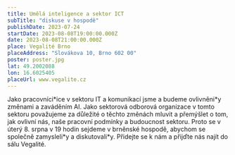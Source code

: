 ```yaml
---
title: Umělá inteligence a sektor ICT
subTitle: "diskuse v hospodě"
publishDate: 2023-07-24
startDate: 2023-08-08T19:00:00.000Z
date: 2023-08-08T21:00:00.000Z
place: Vegalité Brno
placeAddress: "Slovákova 10, Brno 602 00"
poster: poster.jpg
lat: 49.2002088
lon: 16.6025405
placeUrl: www.vegalite.cz
---
```


Jako pracovníci\*ice v sektoru IT a komunikací jsme a budeme ovlivněni\*y změnami a zaváděním AI. Jako sektorová odborová organizace v tomto sektoru považujeme za důležité o těchto změnách mluvit a přemýšlet o tom, jak ovlivní nás, naše pracovní podmínky a budoucnost sektoru.
Proto se v úterý 8. srpna v 19 hodin sejdeme v brněnské hospodě, abychom se společně zamysleli\*y a diskutovali\*y.
Přidejte se k nám a přijďte nás najít do sálu Vegalité.
